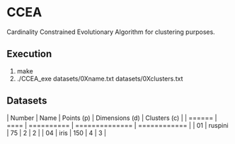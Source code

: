 # CCEA
Cardinality Constrained Evolutionary Algorithm for clustering purposes.

## Execution
1. make
2. ./CCEA_exe datasets/0Xname.txt datasets/0Xclusters.txt

## Datasets

| Number | Name | Points (p) | Dimensions (d) | Clusters (c) |
| ====== | ==== | ========== | ============== | ============ |
| 01 | ruspini | 75 | 2 | 2 |
| 04 | iris | 150 | 4 | 3 |
